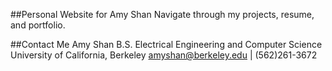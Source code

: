 ##Personal Website for Amy Shan
Navigate through my projects, resume, and portfolio.

##Contact Me
Amy Shan
B.S. Electrical Engineering and Computer Science
University of California, Berkeley
amyshan@berkeley.edu | (562)261-3672